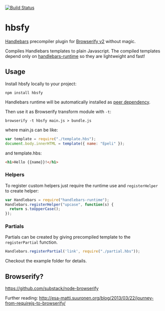 [![Build Status](https://travis-ci.org/epeli/node-hbsfy.png?branch=master)](https://travis-ci.org/epeli/node-hbsfy)

# hbsfy

[Handlebars][] precompiler plugin for [Browserify v2][] without magic.

Compiles Handlebars templates to plain Javascript. The compiled templates
depend only on [handlebars-runtime][] so they are lightweight and fast!

## Usage

Install hbsfy locally to your project:

    npm install hbsfy

Handlebars runtime will be automatically installed as [peer dependency][].

Then use it as Browserify transform module with `-t`:

    browserify -t hbsfy main.js > bundle.js

where main.js can be like:

```javascript
var template = require("./template.hbs");
document.body.innerHTML = template({ name: "Epeli" });
```

and template.hbs:

```html
<h1>Hello {{name}}!</h1>
```

### Helpers

To register custom helpers just require the runtime use and `registerHelper` to
create helper:

```javascript
var Handlebars = require("handlebars-runtime");
Handlebars.registerHelper("upcase", function(s) {
  return s.toUpperCase();
});
```

### Partials

Partials can be created by giving precompiled template to the `registerPartial`
function.

```javascript
Handlebars.registerPartial('link', require("./partial.hbs"));
```

Checkout the example folder for details.

## Browserify?

<https://github.com/substack/node-browserify>

Further reading: <http://esa-matti.suuronen.org/blog/2013/03/22/journey-from-requirejs-to-browserify/>

[Handlebars]: http://handlebarsjs.com/
[Browserify v2]: https://github.com/substack/node-browserify
[handlebars-runtime]: https://npmjs.org/package/handlebars-runtime
[peer dependency]: http://blog.nodejs.org/2013/02/07/peer-dependencies/
